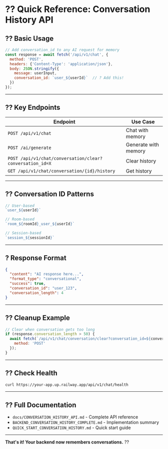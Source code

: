 # ?? Quick Reference: Conversation History API

## ?? Basic Usage

```javascript
// Add conversation_id to any AI request for memory
const response = await fetch('/api/v1/chat', {
  method: 'POST',
  headers: {'Content-Type': 'application/json'},
  body: JSON.stringify({
    message: userInput,
    conversation_id: `user_${userId}`  // ? Add this!
  })
});
```

---

## ?? Key Endpoints

| Endpoint | Use Case |
|----------|----------|
| `POST /api/v1/chat` | Chat with memory |
| `POST /ai/generate` | Generate with memory |
| `POST /api/v1/chat/conversation/clear?conversation_id=X` | Clear history |
| `GET /api/v1/chat/conversation/{id}/history` | Get history |

---

## ?? Conversation ID Patterns

```javascript
// User-based
`user_${userId}`

// Room-based
`room_${roomId}_user_${userId}`

// Session-based
`session_${sessionId}`
```

---

## ? Response Format

```json
{
  "content": "AI response here...",
  "format_type": "conversational",
  "success": true,
  "conversation_id": "user_123",
  "conversation_length": 4
}
```

---

## ?? Cleanup Example

```javascript
// Clear when conversation gets too long
if (response.conversation_length > 50) {
  await fetch(`/api/v1/chat/conversation/clear?conversation_id=${conversationId}`, {
    method: 'POST'
  });
}
```

---

## ?? Check Health

```bash
curl https://your-app.up.railway.app/api/v1/chat/health
```

---

## ?? Full Documentation

- `docs/CONVERSATION_HISTORY_API.md` - Complete API reference
- `BACKEND_CONVERSATION_HISTORY_COMPLETE.md` - Implementation summary
- `QUICK_START_CONVERSATION_HISTORY.md` - Quick start guide

---

**That's it! Your backend now remembers conversations.** ??
